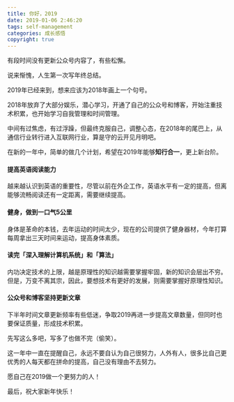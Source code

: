 ```yaml
---
title: 你好，2019
date: 2019-01-06 2:46:20
tags: self-management
categories: 成长感悟
copyright: true
---
```


有段时间没有更新公众号内容了，有些松懈。

说来惭愧，人生第一次写年终总结。

2019年已经来到，想来应该为2018年画上一个句号。

2018年放弃了大部分娱乐，潜心学习，开通了自己的公众号和博客，开始注重技术积累，也开始学习自我管理和时间管理。

中间有过焦虑，有过浮躁，但最终克服自己，调整心态，在2018年的尾巴上，从通信行业转行进入互联网行业，算是守的云开见月明吧。

在新的一年中，简单的做几个计划，希望在2019年能够**知行合一**，更上新台阶。

<!-- more -->

#### **提高英语阅读能力**
越来越认识到英语的重要性，尽管以前在外企工作，英语水平有一定的提高，但离能够流畅阅读还有一定距离，需要继续提高。
#### **健身，做到一口气5公里**
身体是革命的本钱，去年运动的时间太少，现在的公司提供了健身器材，今年打算每周拿出三天时间来运动，提高身体素质。
#### **读完「深入理解计算机系统」和「算法」**
内功决定技术的上限，越是原理性的知识越需要掌握牢固，新的知识会层出不穷。但是，万变不离其宗，因此，要想技术有更好的发展，则需要掌握好原理性知识。
#### **公众号和博客坚持更新文章**
下半年时间文章更新频率有些低迷，争取2019再进一步提高文章数量，但同时也要保证质量，形成技术积累。

先写这么多吧，写多了也做不完（偷笑）。

这一年中一直在提醒自己，永远不要自认为自己很努力，人外有人，很多比自己更优秀的人每天都在拼命的提高，自己没有理由不去努力。

愿自己在2019做一个更努力的人！

最后，祝大家新年快乐！

